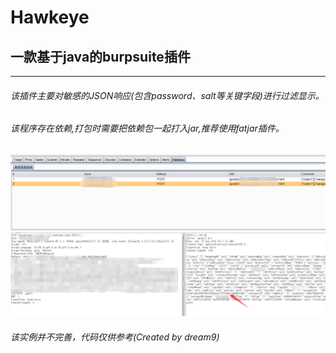 # Hawkeye  
## 一款基于java的burpsuite插件
***
###### 该插件主要对敏感的JSON响应(包含password、salt等关键字段)进行过滤显示。
###### 该程序存在依赖,打包时需要把依赖包一起打入jar,推荐使用fatjar插件。
![Alt text](demo.png)
###### 该实例并不完善，代码仅供参考(Created by dream9) 
